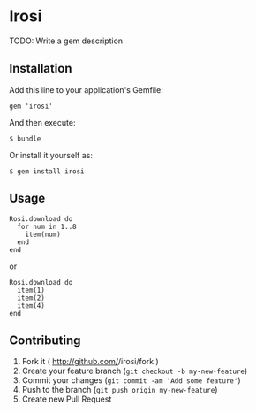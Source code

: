 # Irosi

TODO: Write a gem description

## Installation

Add this line to your application's Gemfile:

    gem 'irosi'

And then execute:

    $ bundle

Or install it yourself as:

    $ gem install irosi

## Usage


```
Rosi.download do
  for num in 1..8
	item(num)
  end
end
```

or 

```
Rosi.download do
  item(1)
  item(2)
  item(4)
end
```

## Contributing

1. Fork it ( http://github.com/<my-github-username>/irosi/fork )
2. Create your feature branch (`git checkout -b my-new-feature`)
3. Commit your changes (`git commit -am 'Add some feature'`)
4. Push to the branch (`git push origin my-new-feature`)
5. Create new Pull Request
